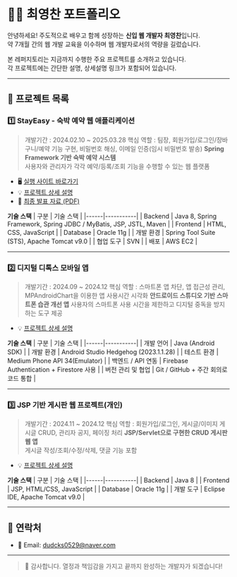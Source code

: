 # 👩‍💻 최영찬 포트폴리오

안녕하세요! 주도적으로 배우고 함께 성장하는 **신입 웹 개발자 최영찬**입니다.<br>
약 7개월 간의 웹 개발 교육을 이수하며 웹 개발자로서의 역량을 길렀습니다.

본 레퍼지토리는 지금까지 수행한 주요 프로젝트를 소개하고 있습니다.  
각 프로젝트에는 간단한 설명, 상세설명 링크가 포함되어 있습니다.

---

## 📌 프로젝트 목록

### 1️⃣ StayEasy - 숙박 예약 웹 애플리케이션
> 개발기간 : 2024.02.10 ~ 2025.03.28
> 핵심 역할 : 팀장, 회원가입/로그인/장바구니/예약 기능 구현, 비밀번호 해싱, 이메일 인증(임시 비밀번호 발송)
> **Spring Framework 기반 숙박 예약 시스템**  
> 사용자와 관리자가 각각 예약/등록/조회 기능을 수행할 수 있는 웹 플랫폼

- 🖥️ [실행 사이트 바로가기](http://stayeasy.kro.kr)
- 💡 [프로젝트 상세 설명](https://github.com/dudcks0529/StayEasy)  
- 📄 [최종 발표 자료 (PDF)](https://github.com/dudcks0529/StayEasy/blob/main/screenshots/StayEasy.pdf)

**기술 스택**
| 구분 | 기술 스택 |
|------|-----------|
| Backend | Java 8, Spring Framework, Spring JDBC / MyBatis, JSP, JSTL,  Maven |
| Frontend | HTML, CSS, JavaScript |
| Database | Oracle 11g |
| 개발 환경 | Spring Tool Suite (STS), Apache Tomcat v9.0 |
| 협업 도구 | SVN |
| 배포 | AWS EC2 | 

---

### 2️⃣ 디지털 디톡스 모바일 앱
> 개발기간 : 2024.09 ~ 2024.12
> 핵심 역할 : 스마트폰 앱 차단, 앱 접근성 관리, MPAndroidChart을 이용한 앱 사용시간 시각화
> **안드로이드 스튜디오 기반 스마트폰 습관 개선 앱** 
> 사용자의 스마트폰 사용 시간을 제한하고 디지털 중독을 방지하는 도구 제공

- 💡 [프로젝트 상세 설명](https://github.com/dudcks0529/Digital-Detox) 

**기술 스택**
| 구분 | 기술 스택 |
|------|-----------|
| 개발 언어 |  Java (Android SDK) |
| 개발 환경 | Android Studio Hedgehog (2023.1.1.28) |
| 테스트 환경 | Medium Phone API 34(Emulator) |
| 백엔드 / API 연동 | Firebase Authentication + Firestore 사용 |
| 버전 관리 및 협업 | Git / GitHub + 주간 회의로 코드 통합 |

---

### 3️⃣ JSP 기반 게시판 웹 프로젝트(개인)
> 개발기간 : 2024.11 ~ 2024.12
> 핵심 역할 : 회원가입/로그인, 게시글/이미지 게시글 CRUD, 관리자 공지, 페이징 처리
> **JSP/Servlet으로 구현한 CRUD 게시판 웹 앱**  
> 게시글 작성/조회/수정/삭제, 댓글 기능 포함

- 💡 [프로젝트 상세 설명](https://github.com/dudcks0529/Board)

**기술 스택**
| 구분 | 기술 스택 |
|------|-----------|
| Backend |  Java 8 |
| Frontend | JSP, HTML/CSS, JavaScript |
| Database | Oracle 11g |
| 개발 도구 | Eclipse IDE, Apache Tomcat v9.0 |

---

## 📧 연락처

- 📮 Email: dudcks0529@naver.com

---

> 🙌 감사합니다. 열정과 책임감을 가지고 끝까지 완성하는 개발자가 되겠습니다!
